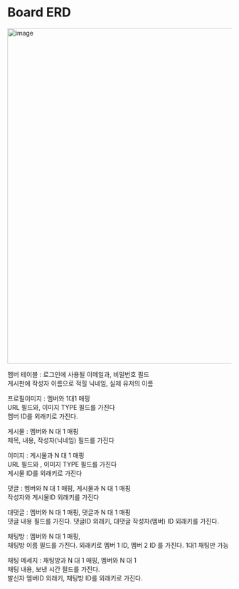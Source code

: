 # Board ERD
<img width="754" alt="image" src="https://github.com/user-attachments/assets/3c3b5d0f-2f56-4102-91b8-147bfd26abf1">


멤버 테이블 : 로그인에 사용될 이메일과, 비밀번호 필드  
게시판에 작성자 이름으로 적힐 닉네임, 실제 유저의 이름  

프로필이미지 : 멤버와 1대1 매핑  
URL 필드와, 이미지 TYPE 필드를 가진다  
멤버 ID를 외래키로 가진다.

게시물 : 멤버와 N 대 1 매핑  
제목, 내용, 작성자(닉네임) 필드를 가진다

이미지 : 게시물과 N 대 1 매핑  
URL 필드와 , 이미지 TYPE 필드를 가진다  
게시물 ID를 외래키로 가진다

댓글 : 멤버와 N 대 1 매핑, 게시물과 N 대 1 매핑  
작성자와 게시물ID 외래키를 가진다  

대댓글 : 멤버와 N 대 1 매핑, 댓글과 N 대 1 매핑  
댓글 내용 필드를 가진다. 댓글ID 외래키, 대댓글 작성자(멤버) ID 외래키를 가진다.  

채팅방 : 멤버와 N 대 1 매핑,  
채팅방 이름 필드를 가진다. 외래키로 멤버 1 ID, 멤버 2 ID 를 가진다. 1대1 채팅만 가능  

채팅 메세지 : 채팅방과 N 대 1 매핑, 멤버와 N 대 1  
채팅 내용, 보낸 시간 필드를 가진다.  
발신자 멤버ID 외래키, 채팅방 ID를 외래키로 가진다.



